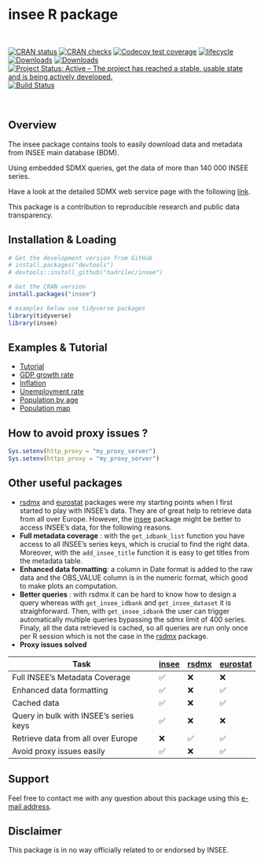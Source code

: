 insee R package
================

<br>

[![CRAN status](https://www.r-pkg.org/badges/version/insee)](https://cran.r-project.org/package=insee)
[![CRAN checks](https://cranchecks.info/badges/worst/insee)](https://cran.r-project.org/web/checks/check_results_insee.html)
[![Codecov test coverage](https://codecov.io/gh/hadrilec/insee/branch/master/graph/badge.svg)](https://codecov.io/gh/hadrilec/insee?branch=master)
[![lifecycle](https://img.shields.io/badge/lifecycle-maturing-blue.svg)](https://www.tidyverse.org/lifecycle/#maturing)
[![Downloads](https://cranlogs.r-pkg.org/badges/grand-total/insee)](https://cran.r-project.org/package=insee)
[![Downloads](https://cranlogs.r-pkg.org/badges/insee)](https://cran.r-project.org/package=insee)
[![Project Status: Active – The project has reached a stable, usable state and is being actively developed.](https://www.repostatus.org/badges/latest/active.svg)](https://www.repostatus.org/)
[![Build Status](https://travis-ci.com/hadrilec/insee.svg?branch=master)](https://travis-ci.org/hadrilec/insee)

<br>

## Overview

The insee package contains tools to easily download data and metadata
from INSEE main database (BDM).

Using embedded SDMX queries, get the data of more than 140 000 INSEE
series.

Have a look at the detailed SDMX web service page with the following
[link](https://www.insee.fr/en/information/2868055).

This package is a contribution to reproducible research and public data
transparency.

## Installation & Loading

``` r
# Get the development version from GitHub
# install.packages("devtools")
# devtools::install_github("hadrilec/insee")

# Get the CRAN version
install.packages("insee")

# examples below use tidyverse packages 
library(tidyverse)
library(insee)
```

## Examples & Tutorial

  - [Tutorial](https://hadrilec.github.io/insee/articles/insee.html)
  - [GDP growth
    rate](https://hadrilec.github.io/insee/articles/v2_gdp-vignettes.html)
  - [Inflation](https://hadrilec.github.io/insee/articles/v3_inflation-vignettes.html)
  - [Unemployment
    rate](https://hadrilec.github.io/insee/articles/v4_unem-vignettes.html)
  - [Population by
    age](https://hadrilec.github.io/insee/articles/v5_pop-vignettes.html)
  - [Population
    map](https://hadrilec.github.io/insee/articles/v6_pop_map-vignettes.html)

## How to avoid proxy issues ?

``` r
Sys.setenv(http_proxy = "my_proxy_server")
Sys.setenv(https_proxy = "my_proxy_server")
```

## Other useful packages

  - [rsdmx](https://CRAN.R-project.org/package=rsdmx)
    and
    [eurostat](https://CRAN.R-project.org/package=eurostat)
    packages were my starting points when I first started to play with
    INSEE’s data. They are of great help to retrieve data from all over
    Europe. However, the
    [insee](https://CRAN.R-project.org/package=insee)
    package might be better to access INSEE’s data, for the following
    reasons.
  - **Full metadata coverage** : with the `get_idbank_list` function you
    have access to all INSEE’s series keys, which is crucial to find the
    right data. Moreover, with the `add_insee_title` function it is easy
    to get titles from the metadata table.
  - **Enhanced data formatting**: a column in Date format is added to
    the raw data and the OBS\_VALUE column is in the numeric format,
    which good to make plots an computation.
  - **Better queries** : with rsdmx it can be hard to know how to design
    a query whereas with `get_insee_idbank` and `get_insee_dataset` it
    is straighforward. Then, with `get_insee_idbank` the user can
    trigger automatically multiple queries bypassing the sdmx limit of
    400 series. Finaly, all the data retrieved is cached, so all queries
    are run only once per R session which is not the case in the
    [rsdmx](https://CRAN.R-project.org/package=rsdmx)
    package.
  - **Proxy issues solved**

<center>

| Task                                   | [insee](https://CRAN.R-project.org/package=insee) | [rsdmx](https://CRAN.R-project.org/package=rsdmx) | [eurostat](https://CRAN.R-project.org/package=eurostat) |
| -------------------------------------- | ----------------------------------------------------------------- | ----------------------------------------------------------------- | ----------------------------------------------------------------------- |
| Full INSEE’s Metadata Coverage         | ✅                                                                 | :x:                                                               | :x:                                                                     |
| Enhanced data formatting               | ✅                                                                 | :x:                                                               | ✅                                                                       |
| Cached data                            | ✅                                                                 | :x:                                                               | ✅                                                                       |
| Query in bulk with INSEE’s series keys | ✅                                                                 | :x:                                                               | :x:                                                                     |
| Retrieve data from all over Europe     | :x:                                                               | ✅                                                                 | ✅                                                                       |
| Avoid proxy issues easily              | ✅                                                                 | :x:                                                               | ✅                                                                       |

</center>

## Support

Feel free to contact me with any question about this package using this
[e-mail
address](mailto:leclerc.hadrien@gmail.com?subject=%5Br-package%5D%5Binsee%5D).

## Disclaimer

This package is in no way officially related to or endorsed by INSEE.
